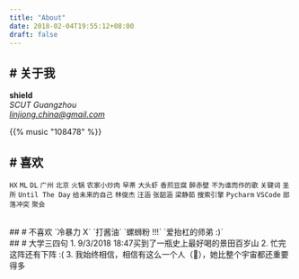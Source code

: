 ```yaml
---
title: "About"
date: 2018-02-04T19:55:12+08:00
draft: false
---
```


## # 关于我
**shield**<br>
*SCUT Guangzhou*<br>
*linjiong.china@gmail.com*

{{% music "108478" %}}
<br>
## # 喜欢
`HX` `ML` `DL` `广州` `北京` `火锅` `农家小炒肉` `早茶` `大头虾` `香煎豆腐` `醉赤壁` `不为谁而作的歌` `关键词` `圣所` `Until The Day` `给未来的自己` `林俊杰` `汪涵` `张韶涵` `梁静茹` `搜索引擎` `Pycharm` `VSCode` `部落冲突` `聚会`

<br>
## # 不喜欢
`冷暴力 X` `打酱油` `螺蛳粉 !!!` `爱抬杠的师弟 :)`

<br>
## # 大学三四句
1. 9/3/2018 18:47买到了一瓶史上最好喝的景田百岁山
2. 忙完这阵还有下阵 :(
3. 我始终相信，相信有这么一个人（🐇），她比整个宇宙都还重要得多